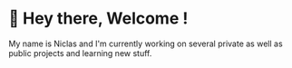 # 👋 Hey there, Welcome !

My name is Niclas and I'm currently working on several private as well as public projects and learning new stuff.
